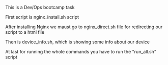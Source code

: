 This is a Dev/Ops bootcamp task

First script is nginx_install.sh script

After installing Nginx we maust go to nginx_direct.sh file for redirecting our script to a html file

Then is device_info.sh, which is showing some info about our device


At last for running the whole commands you have to run the "run_all.sh" script
